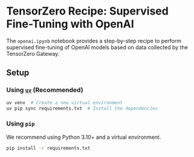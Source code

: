 # TensorZero Recipe: Supervised Fine-Tuning with OpenAI

The `openai.ipynb` notebook provides a step-by-step recipe to perform supervised fine-tuning of OpenAI models based on data collected by the TensorZero Gateway.

## Setup

### Using [`uv`](https://github.com/astral-sh/uv) (Recommended)

```bash
uv venv  # Create a new virtual environment
uv pip sync requirements.txt  # Install the dependencies
```

### Using `pip`

We recommend using Python 3.10+ and a virtual environment.

```bash
pip install -r requirements.txt
```
